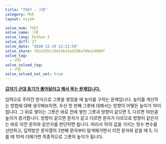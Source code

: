 ```yaml
---
title: "7567 - 그릇"
category: 백준
layout: nojam

solve_num: 7567
solve_name: 그릇
solve_lang: Python 3
solve_diff: 27
solve_date: "2020-12-19 22:21:59"
solve_share: f62a25bc19d14b33ad196af8ba14008f
solve_tag:
  - 구현
solve_solved_tag:
  - 구현
solve_solved_not_set: true
---
```


<u><strong>갑자기 군대 동기가 풀어달라고 해서 푸는 문제입니다.</strong></u>

입력으로 주어진 방식으로 그릇을 쌓았을 때 높이를 구하는 문제입니다. 높이를 계산하는 방법에 대해 생각해보자면, 우선 첫 번째 그릇에 대해서는 방향이 어떻든 높이가 10이 됩니다. 그 뒤로 쌓이는 그릇은 바로 전에 쌓인 그릇과 방향이 같으면 5, 다르면 10만큼 높이가 증가합니다. 방향이 같으면 문자가 같고 다르면 문자가 다르므로 방향이 같은지는 바로 이전 문자와 같은지를 판단하면 됩니다. 따라서 10의 값을 가지는 정수 변수를 선언하고, 입력받은 문자열의 2번째 문자부터 탐색해가면서 이전 문자와 같을 때 5, 다를 때 10씩 더해가면 최종적으로 그릇의 높이가 됩니다.
